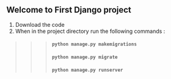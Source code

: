 ## Welcome to First Django project

1. Download the code
2. When in the project directory run the following commands :
 >>> #### `python manage.py makemigrations`
 >>> #### `python manage.py migrate`
 >>> #### `python manage.py runserver`
  

